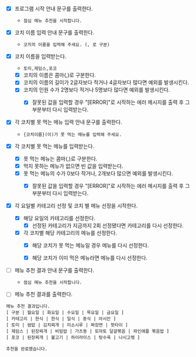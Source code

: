 - [x] 프로그램 시작 안내 문구를 출력한다.
    - `점심 메뉴 추천을 시작합니다.`


- [x] 코치 이름 입력 안내 문구를 출력한다.
    - `코치의 이름을 입력해 주세요. (, 로 구분)`


- [x] 코치 이름을 입력받는다.
    - `토미,제임스,포코`
    - [x] 코치의 이름은 콤마(,)로 구분한다.
    - [x] 코치의 이름의 길이가 2글자보다 적거나 4글자보다 많다면 예외를 발생시킨다.
    - [x] 코치의 인원 수가 2명보다 적거나 5명보다 많다면 예외를 발생시킨다.
        - [x] 잘못된 값을 입력할 경우 "[ERROR]"로 시작하는 에러 메시지를 출력 후 그 부분부터 다시 입력받는다.


- [x] 각 코치별 못 먹는 메뉴 입력 안내 문구를 출력한다.
    - `{코치이름}(이)가 못 먹는 메뉴를 입력해 주세요.`


- [x] 각 코치별 못 먹는 메뉴를 입력받는다.
    - [x] 못 먹는 메뉴는 콤마(,)로 구분한다.
    - [x] 먹지 못하는 메뉴가 없으면 빈 값을 입력받는다.
    - [x] 못 먹는 메뉴의 수가 0보다 작거나, 2개보다 많으면 예외를 발생시킨다.
        - [x] 잘못된 값을 입력할 경우 "[ERROR]"로 시작하는 에러 메시지를 출력 후 그 부분부터 다시 입력받는다.


- [x] 각 요일별 카테고리 선정 및 코치 별 메뉴 선정을 시작한다.
    - [x] 해당 요일의 카테고리를 선정한다.
        - [x] 선정된 카테고리가 지금까지 2회 선정됐다면 카테고리를 다시 선정한다.
    - [x] 각 코치별 해당 카테고리의 메뉴를 선정한다.
        - [x] 해당 코치가 못 먹는 메뉴일 경우 메뉴를 다시 선정한다.
        - [x] 해당 코치가 이미 먹은 메뉴라면 메뉴를 다시 선정한다.


- [ ] 메뉴 추천 결과 안내 문구를 출력한다.
    - `점심 메뉴 추천을 시작합니다.`


- [ ] 메뉴 추천 결과를 출력한다.

```
메뉴 추천 결과입니다.
[ 구분 | 월요일 | 화요일 | 수요일 | 목요일 | 금요일 ]
[ 카테고리 | 한식 | 한식 | 일식 | 중식 | 아시안 ]
[ 토미 | 쌈밥 | 김치찌개 | 미소시루 | 짜장면 | 팟타이 ]
[ 제임스 | 된장찌개 | 비빔밥 | 가츠동 | 토마토 달걀볶음 | 파인애플 볶음밥 ]
[ 포코 | 된장찌개 | 불고기 | 하이라이스 | 탕수육 | 나시고렝 ]

추천을 완료했습니다.
```